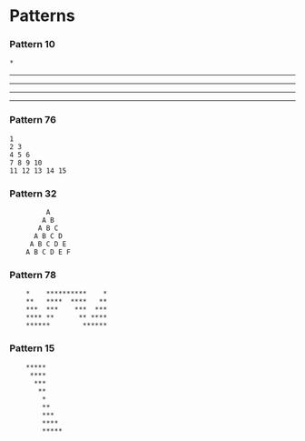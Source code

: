 # Patterns
### Pattern 10
    *    
   ***   
  *****  
 ******* 
*********

### Pattern 76 
	1 
	2 3 
	4 5 6 
	7 8 9 10 
	11 12 13 14 15
  


###  Pattern 32
		 
		     A 
		    A B 
		   A B C 
		  A B C D 
		 A B C D E 
		A B C D E F 
 
 ###  Pattern 78

		*    **********    *
		**   ****  ****   **
		***  ***    ***  ***
		**** **      ** ****
		******        ******

### Pattern 15
 		*****    
		 ****    
		  ***    
		   **    
		    *    
		    **   
		    ***  
		    **** 
		    *****
